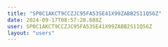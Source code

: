 ```yaml
---
title: "SP0C1AKCT9CCZJC95FA53SE41X99ZABB2S11Q56Z"
date: 2024-09-17T08:57:28.688Z
user: SP0C1AKCT9CCZJC95FA53SE41X99ZABB2S11Q56Z
layout: "users"
---
```

    